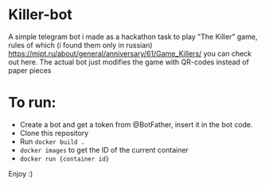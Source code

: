 # Killer-bot

A simple telegram bot i made as a hackathon task to play "The Killer" game, rules of which (i found them only in russian) https://mipt.ru/about/general/anniversary/61/Game_Killers/ you can check out here. The actual bot just modifies the game with QR-codes instead of paper pieces


# To run:
  - Create a bot and get a token from @BotFather, insert it in the bot code.
  - Clone this repository
  - Run ``` docker build . ```
  - ``` docker images ``` to get the ID of the current container
  - ``` docker run {container id} ```

Enjoy :)
  
